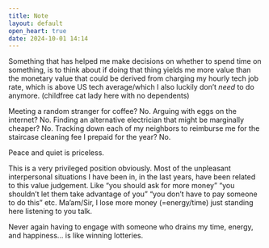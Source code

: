 ```yaml
---
title: Note
layout: default
open_heart: true
date: 2024-10-01 14:14
---
```


Something that has helped me make decisions on whether to spend time on something, is to think about if doing that thing yields me more value than the monetary value that could be derived from charging my hourly tech job rate, which is above US tech average/which I also luckily don’t *need* to do anymore. (childfree cat lady here with no dependents)

Meeting a random stranger for coffee? No.
Arguing with eggs on the internet? No.
Finding an alternative electrician that might be marginally cheaper? No.
Tracking down each of my neighbors to reimburse me for the staircase cleaning fee I prepaid for the year? No.

Peace and quiet is priceless.

This is a very privileged position obviously. Most of the unpleasant interpersonal situations I have been in, in the last years, have been related to this value judgement. Like “you should ask for more money” “you shouldn’t let them take advantage of you” “you don’t have to pay someone to do this” etc. Ma’am/Sir, I lose more money (=energy/time) just standing here listening to you talk.

Never again having to engage with someone who drains my time, energy, and happiness… is like winning lotteries. 
